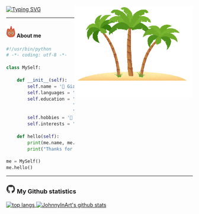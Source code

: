 <a>
<img align="right" src="images/island.gif" alt="island" width="320" hight="200">
</a>

<a href="https://git.io/typing-svg"> 
<img src="https://readme-typing-svg.herokuapp.com?font=Shadows+Into+Light&center=true&duration=4500&color=F7BE2E&size=50&multiline=false&height=150&width=400&lines=Hi+there+%F0%9F%91%8B;Welcome+to+my+island" alt="Typing SVG">
</a>

---
#### <img src="images/calsifer.gif" width="25px" alt="calsifer"> About me

```python
#!/usr/bin/python
# -*- coding: utf-8 -*-

class MySelf:

    def __init__(self):
        self.name = '🐻 Gianni\n'
        self.languages = '🇮🇹 it_IT, 🇬🇧 en_GB\n'
        self.education = 'BSc:' \
                         'Degree: 🖥️ Computer Science\n' \
                         'University: ⚜️ Florence\n'
        self.hobbies = '📸 Photography, 🌍 Travelling, 🏃Running\n'
        self.interests = '📗 Book, 🌳 Nature, 📜 History\n'

    def hello(self):
        print(me.name, me.languages, me.education, me.hobbies, me.interests)
        print("Thanks for dropping by, hope you find some of my work interesting.")
        
me = MySelf()
me.hello()
```

---
### <img src="images/github.webp" width="25px"> My Github statistics

<a href="https://github.com/JohnnyInArt/">
<img align="center" src="https://github-readme-stats.vercel.app/api/top-langs/?username=JohnnyInArt&layout=compact&hide=html&theme=" alt="top langs">
</a>
<a href="https://github.com/JohnnyInArt/">
  <img align="center" src="https://github-readme-stats.vercel.app/api?username=JohnnyInArt&count_private=true&show_icons=true&theme=&count_private=true&hide=stars" alt="JohnnyInArt's github stats" />
</a>
